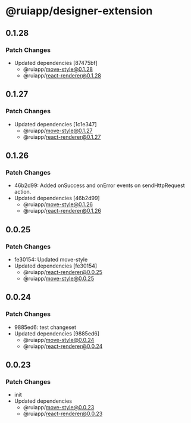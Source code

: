 # @ruiapp/designer-extension

## 0.1.28

### Patch Changes

- Updated dependencies [87475bf]
  - @ruiapp/move-style@0.1.28
  - @ruiapp/react-renderer@0.1.28

## 0.1.27

### Patch Changes

- Updated dependencies [1c1e347]
  - @ruiapp/move-style@0.1.27
  - @ruiapp/react-renderer@0.1.27

## 0.1.26

### Patch Changes

- 46b2d99: Added onSuccess and onError events on sendHttpRequest action.
- Updated dependencies [46b2d99]
  - @ruiapp/move-style@0.1.26
  - @ruiapp/react-renderer@0.1.26

## 0.0.25

### Patch Changes

- fe30154: Updated move-style
- Updated dependencies [fe30154]
  - @ruiapp/react-renderer@0.0.25
  - @ruiapp/move-style@0.0.25

## 0.0.24

### Patch Changes

- 9885ed6: test changeset
- Updated dependencies [9885ed6]
  - @ruiapp/move-style@0.0.24
  - @ruiapp/react-renderer@0.0.24

## 0.0.23

### Patch Changes

- init
- Updated dependencies
  - @ruiapp/move-style@0.0.23
  - @ruiapp/react-renderer@0.0.23
